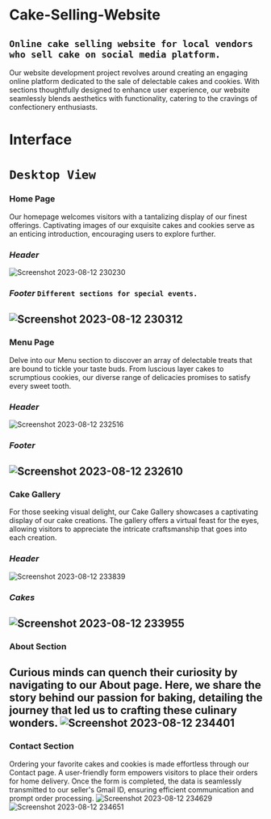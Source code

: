 # Cake-Selling-Website
`Online cake selling website for local vendors who sell cake on social media platform.`
---
Our website development project revolves around creating an engaging online platform dedicated to the sale of delectable cakes and cookies. With sections thoughtfully designed to enhance user experience, our website seamlessly blends aesthetics with functionality, catering to the cravings of confectionery enthusiasts.
# Interface
# `Desktop View`
### Home Page
Our homepage welcomes visitors with a tantalizing display of our finest offerings. Captivating images of our exquisite cakes and cookies serve as an enticing introduction, encouraging users to explore further.
### *Header*
![Screenshot 2023-08-12 230230](https://github.com/shikhar66/Cake-Selling-Website/assets/104693342/70200fb6-2dd0-4832-be84-c8e362a29722)
### *Footer* `Different sections for special events.`
![Screenshot 2023-08-12 230312](https://github.com/shikhar66/Cake-Selling-Website/assets/104693342/f316a650-7c29-4d8c-a413-9eda92ea5c0a)
---
### Menu Page
Delve into our Menu section to discover an array of delectable treats that are bound to tickle your taste buds. From luscious layer cakes to scrumptious cookies, our diverse range of delicacies promises to satisfy every sweet tooth.
### *Header*
![Screenshot 2023-08-12 232516](https://github.com/shikhar66/Cake-Selling-Website/assets/104693342/1595e324-c3a2-4521-981b-9ce688698a7d)
### *Footer*
![Screenshot 2023-08-12 232610](https://github.com/shikhar66/Cake-Selling-Website/assets/104693342/44e1aeb8-3a86-4819-ae45-ec7e54408921)
---
### Cake Gallery 
For those seeking visual delight, our Cake Gallery showcases a captivating display of our cake creations. The gallery offers a virtual feast for the eyes, allowing visitors to appreciate the intricate craftsmanship that goes into each creation.
### *Header*
![Screenshot 2023-08-12 233839](https://github.com/shikhar66/Cake-Selling-Website/assets/104693342/8131dde7-9e18-43b3-9708-2f5e3e9de7bd)
### *Cakes*
![Screenshot 2023-08-12 233955](https://github.com/shikhar66/Cake-Selling-Website/assets/104693342/1281d8a2-2926-4207-ad5d-962a89e4a06e)
---
### About Section
Curious minds can quench their curiosity by navigating to our About page. Here, we share the story behind our passion for baking, detailing the journey that led us to crafting these culinary wonders.
![Screenshot 2023-08-12 234401](https://github.com/shikhar66/Cake-Selling-Website/assets/104693342/6448aeed-d53a-4bf3-ab92-15223e823983)
---
### Contact Section
Ordering your favorite cakes and cookies is made effortless through our Contact page. A user-friendly form empowers visitors to place their orders for home delivery. Once the form is completed, the data is seamlessly transmitted to our seller's Gmail ID, ensuring efficient communication and prompt order processing.
![Screenshot 2023-08-12 234629](https://github.com/shikhar66/Cake-Selling-Website/assets/104693342/c518dd94-1863-4b64-86a5-00a563805038)
![Screenshot 2023-08-12 234651](https://github.com/shikhar66/Cake-Selling-Website/assets/104693342/156230ba-7b55-43f0-8c0c-453b24e4b7a5)






